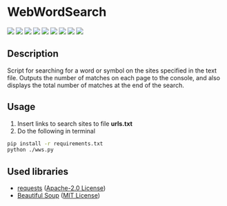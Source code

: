 # WebWordSearch

[![](https://img.shields.io/badge/written_on-Python-%233776AB.svg?logo=python)](https://github.com/Zalexanninev15/WebWordSearch)
[![](https://img.shields.io/badge/release-v1.0.2-blue.svg)](https://github.com/Zalexanninev15/WebWordSearch)
[![](https://img.shields.io/github/last-commit/Zalexanninev15/WebWordSearch.svg)](https://github.com/Zalexanninev15/WebWordSearch/commits/main)
[![](https://img.shields.io/github/stars/Zalexanninev15/WebWordSearch.svg)](https://github.com/Zalexanninev15/WebWordSearch/stargazers)
[![](https://img.shields.io/github/forks/Zalexanninev15/WebWordSearch.svg)](https://github.com/Zalexanninev15/WebWordSearch/network/members)
[![](https://img.shields.io/github/issues/Zalexanninev15/WebWordSearch.svg)](https://github.com/Zalexanninev15/WebWordSearch/issues?q=is%3Aopen+is%3Aissue)
[![](https://img.shields.io/github/issues-closed/Zalexanninev15/WebWordSearch.svg)](https://github.com/Zalexanninev15/WebWordSearch/issues?q=is%3Aissue+is%3Aclosed)
[![](https://img.shields.io/badge/license-GPLv3-ligthgreen.svg)](LICENSE)
[![](https://img.shields.io/badge/Donate-FFDD00.svg?logo=buymeacoffee&logoColor=black)](https://z15.neocities.org/donate)

## Description

Script for searching for a word or symbol on the sites specified in the text file. Outputs the number of matches on each page to the console, and also displays the total number of matches at the end of the search.

## Usage

1. Insert links to search sites to file **urls.txt**
2. Do the following in terminal

```bash
pip install -r requirements.txt
python ./wws.py
```

## Used libraries

* [requests](https://pypi.org/project/requests) ([Apache-2.0 License](https://github.com/psf/requests/blob/master/LICENSE))
* [Beautiful Soup](https://www.crummy.com/software/BeautifulSoup) ([MIT License](https://www.crummy.com/software/BeautifulSoup))